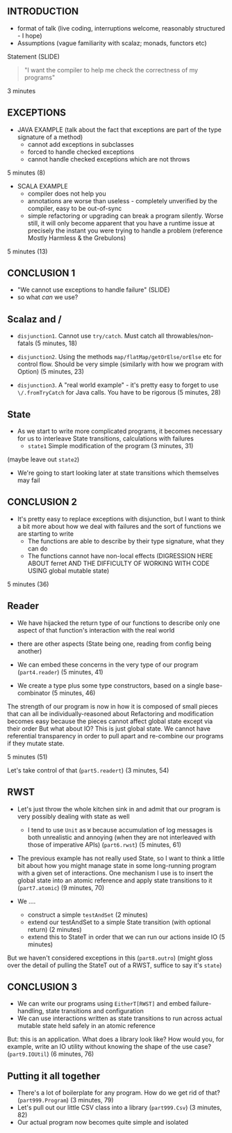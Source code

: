 ## INTRODUCTION

 - format of talk (live coding, interruptions welcome, reasonably structured - I hope)
 - Assumptions (vague familiarity with scalaz; monads, functors etc)

Statement (SLIDE)
 >  "I want the compiler to help me check the correctness of my programs"

3 minutes

## EXCEPTIONS
  - JAVA EXAMPLE (talk about the fact that exceptions are part of the type signature of a method)
    - cannot add exceptions in subclasses
    - forced to handle checked exceptions
    - cannot handle checked exceptions which are not throws

5 minutes (8)

  - SCALA EXAMPLE
    - compiler does not help you
    - annotations are worse than useless - completely unverified by the compiler, easy to be out-of-sync
    - simple refactoring or upgrading can break a program silently. Worse still, it will only become apparent 
      that you have a runtime issue at precisely the instant you were trying to handle a problem 
      (reference Mostly Harmless & the Grebulons)

5 minutes (13)

## CONCLUSION 1
   - "We cannot use exceptions to handle failure" (SLIDE)
   - so what *can* we use?

## Scalaz and \/
  - `disjunction1`. Cannot use `try/catch`. Must catch all throwables/non-fatals (5 minutes, 18)
  - `disjunction2`. Using the methods `map/flatMap/getOrElse/orElse` etc for control flow. Should be very simple (similarly with how we program with Option) (5 minutes, 23)
                                                                                                                                                                           
  - `disjunction3`. A "real world example" - it's pretty easy to forget to use `\/.fromTryCatch` for Java calls. You have to be rigorous (5 minutes, 28)  

## State
  - As we start to write more complicated programs, it becomes necessary for us to interleave State transitions, calculations with failures
    - `state1` Simple modification of the program (3 minutes, 31)

(maybe leave out `state2`)

  - We're going to start looking later at state transitions which themselves may fail

## CONCLUSION 2
  - It's pretty easy to replace exceptions with disjunction, but I want to think a bit more about how we deal with failures and the sort of functions we are starting to write
     * The functions are able to describe by their type signature, what they can do
     * The functions cannot have non-local effects (DIGRESSION HERE ABOUT ferret AND THE DIFFICULTY OF WORKING WITH CODE USING global mutable state)              

5 minutes (36)

## Reader
  - We have hijacked the return type of our functions to describe only one aspect of that function's interaction with the real world
 - there are other aspects (State being one, reading from config being another)

 - We can embed these concerns in the very type of our program (`part4.reader`) (5 minutes, 41)
  * We create a type plus some type constructors, based on a single base-combinator (5 minutes, 46)

The strength of our program is now in how it is composed of small pieces that can all be individually-reasoned about
Refactoring and modification becomes easy because the pieces cannot affect global state except via their order
But what about IO? This is just global state. We cannot have referential transparency in order to pull apart and re-combine our programs if they mutate state.

5 minutes (51)

Let's take control of that (`part5.readert`) (3 minutes, 54)

## RWST  
  - Let's just throw the whole kitchen sink in and admit that our program is very possibly dealing with state as well   
    * I tend to use `Unit` as `W` because accumulation of log messages is both unrealistic and annoying (when they are not interleaved with those of imperative APIs) (`part6.rwst`) (5 minutes, 61)

  - The previous example has not really used State, so I want to think a little bit about how you might manage state in some  long-running program with a given set of interactions. 
  One mechanism I use is to insert the global state into an atomic reference and apply state transitions to it (`part7.atomic`) (9 minutes, 70)
  
  - We ....
    * construct a simple `testAndSet` (2 minutes)
    * extend our testAndSet to a simple State transition (with optional return) (2 minutes)
    * extend this to StateT in order that we can run our actions inside IO (5 minutes)

But we haven't considered exceptions in this (`part8.outro`) (might gloss over the detail of pulling the StateT out of a RWST, suffice to say it's `state`)

## CONCLUSION 3
  - We can write our programs using `EitherT[RWST]` and embed failure-handling, state transitions and configuration
  - We can use interactions written as state transitions to run across actual mutable state held safely in an atomic reference

But: this is an application. What does a library look like? How would you, for example, write an IO utility without knowing 
the shape of the use case? (`part9.IOUtil`) (6 minutes, 76)

## Putting it all together
  - There's a lot of boilerplate for any program. How do we get rid of that? (`part999.Program`) (3 minutes, 79)
  - Let's pull out our little CSV class into a library (`part999.Csv`) (3 minutes, 82)
  - Our actual program now becomes quite simple and isolated
